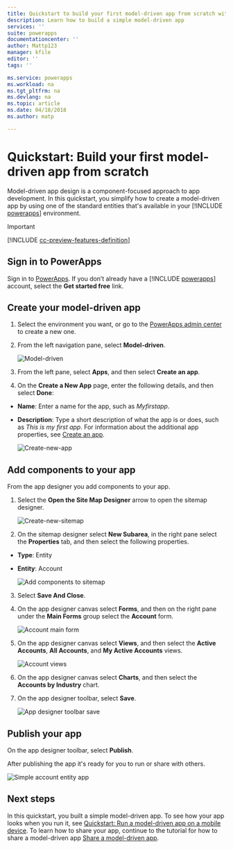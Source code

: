```yaml
---
title: Quickstart to build your first model-driven app from scratch with PowerApps | Microsoft Docs
description: Learn how to build a simple model-driven app
services: ''
suite: powerapps
documentationcenter: ''
author: Mattp123
manager: kfile
editor: ''
tags: ''

ms.service: powerapps
ms.workload: na
ms.tgt_pltfrm: na
ms.devlang: na
ms.topic: article
ms.date: 04/18/2018
ms.author: matp

---
```


# Quickstart: Build your first model-driven app from scratch
Model-driven app design is a component-focused approach to app development. In this quickstart, you simplify how to create a model-driven app by using one of the standard entities that's available in your [!INCLUDE [powerapps](../../includes/powerapps.md)] environment. 

> [!IMPORTANT]
> [!INCLUDE [cc-preview-features-definition](../../includes/cc-preview-features-definition.md)]

## Sign in to PowerApps
Sign in to [PowerApps](https://web.powerapps.microsoft.com/). If you don’t already have a [!INCLUDE [powerapps](../../includes/powerapps.md)] account, select the **Get started free** link. 

## Create your model-driven app

1.	Select the environment you want, or go to the [PowerApps admin center](https://admin.powerapps.microsoft.com/) to create a new one.
2.	From the left navigation pane, select **Model-driven**. 

    ![Model-driven](media/build-first-model-driven-app/choose-design-mode.png)

3. From the left pane, select **Apps**, and then select **Create an app**.

4.	On the **Create a New App** page, enter the following details, and then select **Done**: 
  - **Name**: Enter a name for the app, such as *Myfirstapp*. 
  - **Description**: Type a short description of what the app is or does, such as *This is my first app*.
For information about the additional app properties, see [Create an app](https://docs.microsoft.com/dynamics365/customer-engagement/customize/create-edit-app#create-an-app).
 
    ![Create-new-app](media/build-first-model-driven-app/create-new-app.png)

## Add components to your app
From the app designer you add components to your app.
1.	Select the **Open the Site Map Designer** arrow to open the sitemap designer. 

    ![Create-new-sitemap](media/build-first-model-driven-app/new-sitemap.png)

2.	On the sitemap designer select **New Subarea**, in the right pane select the **Properties** tab, and then select the following properties.
  - **Type**: Entity
  - **Entity**: Account

    ![Add components to sitemap](media/build-first-model-driven-app/sitemap.png)

3.	Select **Save And Close**.
4.	On the app designer canvas select **Forms**, and then on the right pane under the **Main Forms** group select the **Account** form.

    ![Account main form](media/build-first-model-driven-app/main-form.png)

5.	On the app designer canvas select **Views**, and then select the **Active Accounts**, **All Accounts**, and **My Active Accounts** views.

    ![Account views](media/build-first-model-driven-app/views.png)

6. On the app designer canvas select **Charts**, and then select the **Accounts by Industry** chart.
7. On the app designer toolbar, select **Save**.

    ![App designer toolbar save](media/build-first-model-driven-app/app-designer-toolbar.png)
 
<!-- ##  Validate your app
This step checks for component dependencies that are required for the app to work, but haven't yet been added to the app. 

1. On the app designer canvas, select the component that indicates a dependency, such as the **Forms** component. Then, on the right-pane select the **Required** tab, expand **Entity Dependencies** and then select all required dependencies. 

    ![Add dependencies](media/build-first-model-driven-app/resolve-dependencies.png)

2. Select **Add Dependencies**.
3. On the app designer toolbar, select **Save**.  -->

## Publish your app
On the app designer toolbar, select **Publish**.

After publishing the app it's ready for you to run or share with others.

![Simple account entity app](media/build-first-model-driven-app/accounts-quickstart-app.png)

## Next steps
In this quickstart, you built a simple model-driven app. To see how your app looks when you run it, see [Quickstart: Run a model-driven app on a mobile device](../../user/run-app-client-model-driven.md).
To learn how to share your app, continue to the tutorial for how to share a model-driven app [Share a model-driven app](share-model-driven-app.md).
